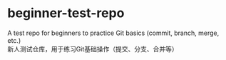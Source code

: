 # beginner-test-repo
A test repo for beginners to practice Git basics (commit, branch, merge, etc.)  
新人测试仓库，用于练习Git基础操作（提交、分支、合并等）
